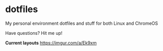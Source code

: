 # dotfiles
<p>My personal environment dotfiles and stuff for both Linux and ChromeOS</br><p>Have questions? Hit me up!

<b>Current layouts</b>
<url>https://imgur.com/a/Ek9xm</url>


